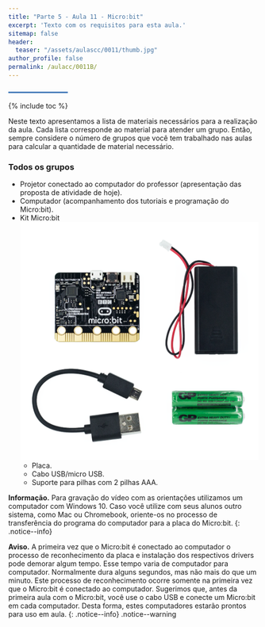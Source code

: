 ```yaml
---
title: "Parte 5 - Aula 11 - Micro:bit"
excerpt: 'Texto com os requisitos para esta aula.'
sitemap: false
header: 
  teaser: "/assets/aulascc/0011/thumb.jpg" 
author_profile: false
permalink: /aulacc/0011B/
---
```

![Linha separadora](/assets/images/line.jpg)

{% include toc %}

Neste texto apresentamos a lista de materiais necessários para a realização da aula. Cada lista corresponde ao material para atender um grupo. Então, sempre considere o número de grupos que você tem trabalhado nas aulas para calcular a quantidade de material necessário.

### Todos os grupos
* Projetor conectado ao computador do professor (apresentação das proposta de atividade de hoje).
* Computador (acompanhamento dos tutoriais e programação do Micro:bit).
* Kit Micro:bit
  <br />![Linha separadora](/assets/aulascc/0011/kit_microbit.png)
  * Placa.
  * Cabo USB/micro USB.
  * Suporte para pilhas com 2 pilhas AAA.


**Informação.** Para gravação do vídeo com as orientações utilizamos um computador com Windows 10. Caso você utilize com seus alunos outro sistema, como Mac ou Chromebook, oriente-os no processo de transferência do programa do computador para a placa do Micro:bit.
{: .notice--info}

**Aviso.** A primeira vez que o Micro:bit é conectado ao computador o processo de reconhecimento da placa e instalação dos respectivos drivers pode demorar algum tempo. Esse tempo varia de computador para computador. Normalmente dura alguns segundos, mas não mais do que um minuto. Este processo de reconhecimento ocorre somente na primeira vez que o Micro:bit é conectado ao computador. Sugerimos que, antes da primeira aula com o Micro:bit, você use o cabo USB e conecte um Micro:bit em cada computador. Desta forma, estes computadores estarão prontos para uso em aula.
{: .notice--info}
.notice--warning